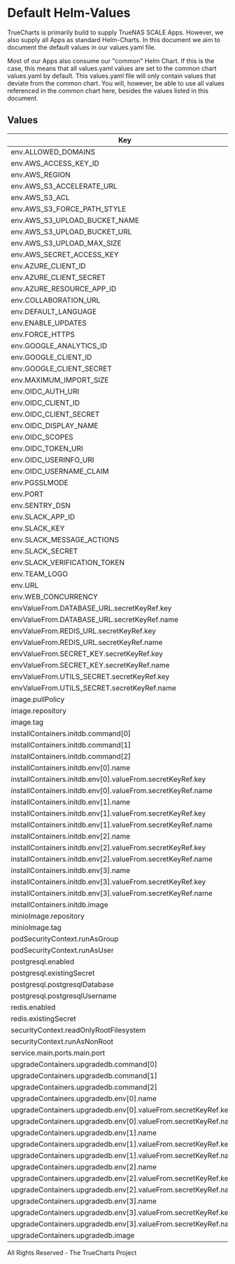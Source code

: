 # Default Helm-Values

TrueCharts is primarily build to supply TrueNAS SCALE Apps.
However, we also supply all Apps as standard Helm-Charts. In this document we aim to document the default values in our values.yaml file.

Most of our Apps also consume our "common" Helm Chart.
If this is the case, this means that all values.yaml values are set to the common chart values.yaml by default. This values.yaml file will only contain values that deviate from the common chart.
You will, however, be able to use all values referenced in the common chart here, besides the values listed in this document.

## Values

| Key | Type | Default | Description |
|-----|------|---------|-------------|
| env.ALLOWED_DOMAINS | string | `""` |  |
| env.AWS_ACCESS_KEY_ID | string | `""` |  |
| env.AWS_REGION | string | `""` |  |
| env.AWS_S3_ACCELERATE_URL | string | `""` |  |
| env.AWS_S3_ACL | string | `""` |  |
| env.AWS_S3_FORCE_PATH_STYLE | bool | `true` |  |
| env.AWS_S3_UPLOAD_BUCKET_NAME | string | `""` |  |
| env.AWS_S3_UPLOAD_BUCKET_URL | string | `""` |  |
| env.AWS_S3_UPLOAD_MAX_SIZE | int | `26214400` |  |
| env.AWS_SECRET_ACCESS_KEY | string | `""` |  |
| env.AZURE_CLIENT_ID | string | `""` |  |
| env.AZURE_CLIENT_SECRET | string | `""` |  |
| env.AZURE_RESOURCE_APP_ID | string | `""` |  |
| env.COLLABORATION_URL | string | `""` |  |
| env.DEFAULT_LANGUAGE | string | `"en_US"` |  |
| env.ENABLE_UPDATES | bool | `true` |  |
| env.FORCE_HTTPS | bool | `false` |  |
| env.GOOGLE_ANALYTICS_ID | string | `""` |  |
| env.GOOGLE_CLIENT_ID | string | `""` |  |
| env.GOOGLE_CLIENT_SECRET | string | `""` |  |
| env.MAXIMUM_IMPORT_SIZE | int | `5120000` |  |
| env.OIDC_AUTH_URI | string | `""` |  |
| env.OIDC_CLIENT_ID | string | `""` |  |
| env.OIDC_CLIENT_SECRET | string | `""` |  |
| env.OIDC_DISPLAY_NAME | string | `""` |  |
| env.OIDC_SCOPES | string | `""` |  |
| env.OIDC_TOKEN_URI | string | `""` |  |
| env.OIDC_USERINFO_URI | string | `""` |  |
| env.OIDC_USERNAME_CLAIM | string | `""` |  |
| env.PGSSLMODE | string | `"disable"` |  |
| env.PORT | string | `"{{ .Values.service.main.ports.main.port }}"` |  |
| env.SENTRY_DSN | string | `""` |  |
| env.SLACK_APP_ID | string | `""` |  |
| env.SLACK_KEY | string | `""` |  |
| env.SLACK_MESSAGE_ACTIONS | bool | `true` |  |
| env.SLACK_SECRET | string | `""` |  |
| env.SLACK_VERIFICATION_TOKEN | string | `""` |  |
| env.TEAM_LOGO | string | `""` |  |
| env.URL | string | `"http://localhost:{{ .Values.service.main.ports.main.port }}"` |  |
| env.WEB_CONCURRENCY | int | `1` |  |
| envValueFrom.DATABASE_URL.secretKeyRef.key | string | `"url-noql"` |  |
| envValueFrom.DATABASE_URL.secretKeyRef.name | string | `"dbcreds"` |  |
| envValueFrom.REDIS_URL.secretKeyRef.key | string | `"url"` |  |
| envValueFrom.REDIS_URL.secretKeyRef.name | string | `"rediscreds"` |  |
| envValueFrom.SECRET_KEY.secretKeyRef.key | string | `"SECRET_KEY"` |  |
| envValueFrom.SECRET_KEY.secretKeyRef.name | string | `"outline-secrets"` |  |
| envValueFrom.UTILS_SECRET.secretKeyRef.key | string | `"UTILS_SECRET"` |  |
| envValueFrom.UTILS_SECRET.secretKeyRef.name | string | `"outline-secrets"` |  |
| image.pullPolicy | string | `"IfNotPresent"` |  |
| image.repository | string | `"tccr.io/truecharts/outline"` |  |
| image.tag | string | `"v0.62.0@sha256:9350ace6f88ae314620ab32e9990481d0e89895409b171fa0545b8ef9f7ede65"` |  |
| installContainers.initdb.command[0] | string | `"sh"` |  |
| installContainers.initdb.command[1] | string | `"-c"` |  |
| installContainers.initdb.command[2] | string | `"yarn sequelize db:migrate --env=production-ssl-disabled"` |  |
| installContainers.initdb.env[0].name | string | `"DATABASE_URL"` |  |
| installContainers.initdb.env[0].valueFrom.secretKeyRef.key | string | `"url-noql"` |  |
| installContainers.initdb.env[0].valueFrom.secretKeyRef.name | string | `"dbcreds"` |  |
| installContainers.initdb.env[1].name | string | `"REDIS_URL"` |  |
| installContainers.initdb.env[1].valueFrom.secretKeyRef.key | string | `"url"` |  |
| installContainers.initdb.env[1].valueFrom.secretKeyRef.name | string | `"rediscreds"` |  |
| installContainers.initdb.env[2].name | string | `"SECRET_KEY"` |  |
| installContainers.initdb.env[2].valueFrom.secretKeyRef.key | string | `"SECRET_KEY"` |  |
| installContainers.initdb.env[2].valueFrom.secretKeyRef.name | string | `"outline-secrets"` |  |
| installContainers.initdb.env[3].name | string | `"UTILS_SECRET"` |  |
| installContainers.initdb.env[3].valueFrom.secretKeyRef.key | string | `"UTILS_SECRET"` |  |
| installContainers.initdb.env[3].valueFrom.secretKeyRef.name | string | `"outline-secrets"` |  |
| installContainers.initdb.image | string | `"{{ .Values.image.repository }}:{{ .Values.image.tag }}"` |  |
| minioImage.repository | string | `"tccr.io/truecharts/minio"` |  |
| minioImage.tag | string | `"latest@sha256:70816dc5a2b67795a0583e54d31f96e17fb8fcf436ac17e47b47fdfd7b9660a5"` |  |
| podSecurityContext.runAsGroup | int | `0` |  |
| podSecurityContext.runAsUser | int | `0` |  |
| postgresql.enabled | bool | `true` |  |
| postgresql.existingSecret | string | `"dbcreds"` |  |
| postgresql.postgresqlDatabase | string | `"outline"` |  |
| postgresql.postgresqlUsername | string | `"outline"` |  |
| redis.enabled | bool | `true` |  |
| redis.existingSecret | string | `"rediscreds"` |  |
| securityContext.readOnlyRootFilesystem | bool | `false` |  |
| securityContext.runAsNonRoot | bool | `false` |  |
| service.main.ports.main.port | int | `10196` |  |
| upgradeContainers.upgradedb.command[0] | string | `"sh"` |  |
| upgradeContainers.upgradedb.command[1] | string | `"-c"` |  |
| upgradeContainers.upgradedb.command[2] | string | `"yarn sequelize db:migrate --env=production-ssl-disabled"` |  |
| upgradeContainers.upgradedb.env[0].name | string | `"DATABASE_URL"` |  |
| upgradeContainers.upgradedb.env[0].valueFrom.secretKeyRef.key | string | `"url-noql"` |  |
| upgradeContainers.upgradedb.env[0].valueFrom.secretKeyRef.name | string | `"dbcreds"` |  |
| upgradeContainers.upgradedb.env[1].name | string | `"REDIS_URL"` |  |
| upgradeContainers.upgradedb.env[1].valueFrom.secretKeyRef.key | string | `"url"` |  |
| upgradeContainers.upgradedb.env[1].valueFrom.secretKeyRef.name | string | `"rediscreds"` |  |
| upgradeContainers.upgradedb.env[2].name | string | `"SECRET_KEY"` |  |
| upgradeContainers.upgradedb.env[2].valueFrom.secretKeyRef.key | string | `"SECRET_KEY"` |  |
| upgradeContainers.upgradedb.env[2].valueFrom.secretKeyRef.name | string | `"outline-secrets"` |  |
| upgradeContainers.upgradedb.env[3].name | string | `"UTILS_SECRET"` |  |
| upgradeContainers.upgradedb.env[3].valueFrom.secretKeyRef.key | string | `"UTILS_SECRET"` |  |
| upgradeContainers.upgradedb.env[3].valueFrom.secretKeyRef.name | string | `"outline-secrets"` |  |
| upgradeContainers.upgradedb.image | string | `"{{ .Values.image.repository }}:{{ .Values.image.tag }}"` |  |

All Rights Reserved - The TrueCharts Project
